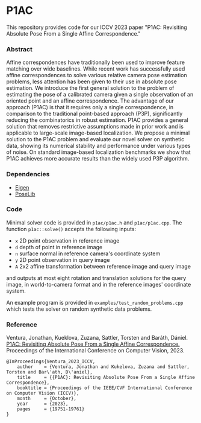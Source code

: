 # P1AC

This repository provides code for our ICCV 2023 paper "P1AC: Revisiting Absolute Pose From a Single Affine Correspondence."  

### Abstract ###

Affine correspondences have traditionally been used to improve feature matching over wide baselines. While recent work has successfully used affine correspondences to solve various relative camera pose estimation problems, less attention has been given to their use in absolute pose estimation. We introduce the first general solution to the problem of estimating the pose of a calibrated camera given a single observation of an oriented point and an affine correspondence. The advantage of our approach (P1AC) is that it requires only a single correspondence, in comparison to the traditional point-based approach (P3P), significantly reducing the combinatorics in robust estimation. P1AC provides a general solution that removes restrictive assumptions made in prior work and is applicable to large-scale image-based localization. We propose a minimal solution to the P1AC problem and evaluate our novel solver on synthetic data, showing its numerical stability and performance under various types of noise. On standard image-based localization benchmarks we show that P1AC achieves more accurate results than the widely used P3P algorithm.

### Dependencies ###

- [Eigen](https://eigen.tuxfamily.org/index.php?title=Main_Page)
- [PoseLib](https://github.com/PoseLib/PoseLib)

### Code ###

Minimal solver code is provided in `p1ac/p1ac.h` and `p1ac/p1ac.cpp`.  The function `p1ac::solve()` accepts the following inputs:

* `x` 2D point observation in reference image
* `d` depth of point in reference image
* `n` surface normal in reference camera's coordinate system
* `y` 2D point observation in query image
* `A` 2x2 affine transformation between reference image and query image

and outputs at most eight rotation and translation solutions for the query image, in world-to-camera format and in the reference images' coordinate system.

An example program is provided in `examples/test_random_problems.cpp` which tests the solver on random synthetic data problems.

### Reference ###

Ventura, Jonathan, Kueklova, Zuzana, Sattler, Torsten and Baráth, Dániel.  [P1AC: Revisiting Absolute Pose From a Single Affine Correspondence.](https://arxiv.org/abs/2011.08790)  Proceedings of the International Conference on Computer Vision, 2023.

    @InProceedings{Ventura_2023_ICCV,
        author    = {Ventura, Jonathan and Kukelova, Zuzana and Sattler, Torsten and Bar\'ath, D\'aniel},
        title     = {{P1AC}: Revisiting Absolute Pose From a Single Affine Correspondence},
        booktitle = {Proceedings of the IEEE/CVF International Conference on Computer Vision (ICCV)},
        month     = {October},
        year      = {2023},
        pages     = {19751-19761}
    }
